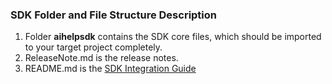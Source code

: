 ### SDK Folder and File Structure Description

1. Folder **aihelpsdk** contains the SDK core files, which should be imported to your target project completely. 
2. ReleaseNote.md is the release notes.
3. README.md is the [SDK Integration Guide](https://github.com/AI-HELP/cocos-android-SDK/blob/master/README.md)
